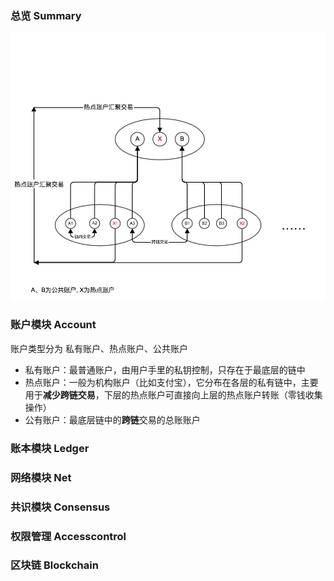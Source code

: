### 总览 Summary
![Summary](./images/bochenchain.png)

### 账户模块 Account
账户类型分为  私有账户、热点账户、公共账户
- 私有账户：最普通账户，由用户手里的私钥控制，只存在于最底层的链中
- 热点账户：一般为机构账户（比如支付宝），它分布在各层的私有链中，主要用于**减少跨链交易**，下层的热点账户可直接向上层的热点账户转账（零钱收集操作）
- 公有账户：最底层链中的**跨链**交易的总账账户

### 账本模块 Ledger

### 网络模块 Net

### 共识模块 Consensus

### 权限管理 Accesscontrol

### 区块链  Blockchain
